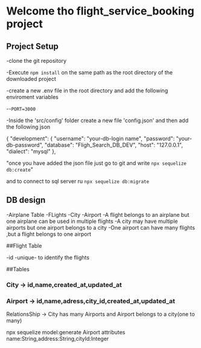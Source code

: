 # Welcome tho flight_service_booking project

## Project Setup
-clone the git repository

-Execute `npm install` on the same path as the root directory of the downloaded project

-create a new .env file in the root directory and add the following enviroment variables

--`PORT=3000`

-Inside the 'src/config' folder create a new file 'config.json' and then add the following json

{
  "development": {
    "username": "your-db-login name",
    "password": "your-db-password",
    "database": "Fligh_Search_DB_DEV",
    "host": "127.0.0.1",
    "dialect": "mysql"
  },


  "once you have added the json file just go to git and write `npx sequelize db:create`"
  
  and to connect to sql server ru `npx sequelize db:migrate`
  
 ## DB design
 -Airplane Table
 -FLights
 -City
 -Airport
 -A flight belongs to an airplane but one airplane can be used in multiple flights
 -A city may have multiple airports but one airport belongs to a city
 -One airport can have many flights ,but a flight belongs to one airport



##Flight Table

-id -unique- to identify the flights

##Tables


### City -> id,name,created_at,updated_at


### Airport -> id,name,adress,city_id,created_at,updated_at
  RelationsShip -> City has many Airports and Airport belongs to a city(one to many)

npx sequelize model:generate Airport attributes name:String,address:String,cityId:Integer




